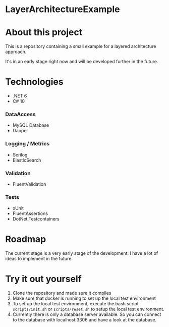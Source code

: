 # LayerArchitectureExample
# About this project
This is a repository containing a small example for a layered architecture approach.

It's in an early stage right now and will be developed further in the future.

# Technologies

* .NET 6
* C# 10

### DataAccess
* MySQL Database
* Dapper

### Logging / Metrics
* Serilog
* ElasticSearch

### Validation
* FluentValidation

### Tests
* xUnit
* FluentAssertions
* DotNet.Testcontainers

# Roadmap
The current stage is a very early stage of the development.
I have a lot of ideas to implement in the future.

# Try it out yourself

1. Clone the repository and made sure it compiles
2. Make sure that docker is running to set up the local test environment
3. To set up the local test environment, execute the bash script `scripts/init.sh` or `scripts/reset.sh` to setup the local test environment.
4. Currently there is only a database server available. So you can connect to the database with localhost:3306 and have a look at the database.
